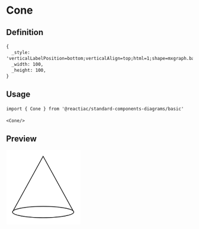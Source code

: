 # Cone

## Definition

```
{
  _style: 'verticalLabelPosition=bottom;verticalAlign=top;html=1;shape=mxgraph.basic.cone',
  _width: 100,
  _height: 100,
}
```

## Usage

```
import { Cone } from '@reactiac/standard-components-diagrams/basic'

<Cone/>
```

## Preview

<img src="./cone.png" width="200"/>
